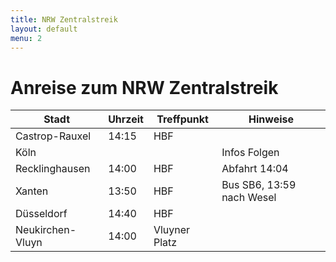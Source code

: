```yaml
---
title: NRW Zentralstreik
layout: default
menu: 2
---
```


# Anreise zum NRW Zentralstreik


| Stadt            | Uhrzeit | Treffpunkt    | Hinweise                  |
| ---------------- | ------- | ------------- | ------------------------- |
| Castrop-Rauxel   | 14:15   | HBF           |                           |
| Köln             |         |               | Infos Folgen              |
| Recklinghausen   | 14:00   | HBF           | Abfahrt 14:04             |
| Xanten           | 13:50   | HBF           | Bus SB6, 13:59 nach Wesel |
| Düsseldorf       | 14:40   | HBF           |                           |
| Neukirchen-Vluyn | 14:00   | Vluyner Platz |                           |
